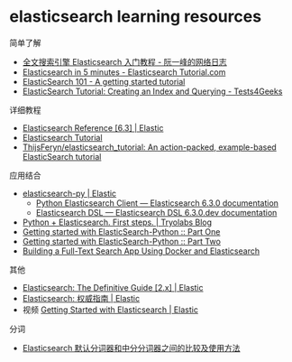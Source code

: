 # elasticsearch learning resources

简单了解

- [全文搜索引擎 Elasticsearch 入门教程 - 阮一峰的网络日志](http://www.ruanyifeng.com/blog/2017/08/elasticsearch.html)
- [Elasticsearch in 5 minutes - Elasticsearch Tutorial.com](http://www.elasticsearchtutorial.com/elasticsearch-in-5-minutes.html)
- [ElasticSearch 101 - A getting started tutorial](http://joelabrahamsson.com/elasticsearch-101/)
- [ElasticSearch Tutorial: Creating an Index and Querying - Tests4Geeks](https://tests4geeks.com/elasticsearch-tutorial/)

详细教程

- [Elasticsearch Reference [6.3] | Elastic](https://www.elastic.co/guide/en/elasticsearch/reference/current/index.html)
- [Elasticsearch Tutorial](https://www.tutorialspoint.com/elasticsearch/index.htm)
- [ThijsFeryn/elasticsearch_tutorial: An action-packed, example-based ElasticSearch tutorial](https://github.com/ThijsFeryn/elasticsearch_tutorial)

应用结合

- [elasticsearch-py | Elastic](https://www.elastic.co/guide/en/elasticsearch/client/python-api/current/index.html)
  - [Python Elasticsearch Client — Elasticsearch 6.3.0 documentation](https://elasticsearch-py.readthedocs.io/en/master/)
  - [Elasticsearch DSL — Elasticsearch DSL 6.3.0.dev documentation](https://elasticsearch-dsl.readthedocs.io/en/latest/)
- [Python + Elasticsearch. First steps. | Tryolabs Blog](https://tryolabs.com/blog/2015/02/17/python-elasticsearch-first-steps/)
- [Getting started with ElasticSearch-Python :: Part One](https://medium.com/the-andela-way/getting-started-with-elasticsearch-with-python-be8a5727c05f)
- [Getting started with ElasticSearch-Python :: Part Two](https://medium.com/the-andela-way/getting-started-with-elasticsearch-python-part-two-1c0c9d1117ea)
- [Building a Full-Text Search App Using Docker and Elasticsearch](https://blog.patricktriest.com/text-search-docker-elasticsearch/)

其他

- [Elasticsearch: The Definitive Guide [2.x] | Elastic](https://www.elastic.co/guide/en/elasticsearch/guide/current/index.html)
- [Elasticsearch: 权威指南 | Elastic](https://www.elastic.co/guide/cn/elasticsearch/guide/current/index.html)
- 视频 [Getting Started with Elasticsearch | Elastic](https://www.elastic.co/webinars/getting-started-elasticsearch?baymax=default&elektra=docs&storm=top-video)

分词

- [Elasticsearch 默认分词器和中分分词器之间的比较及使用方法](https://zhuanlan.zhihu.com/p/29183128)
